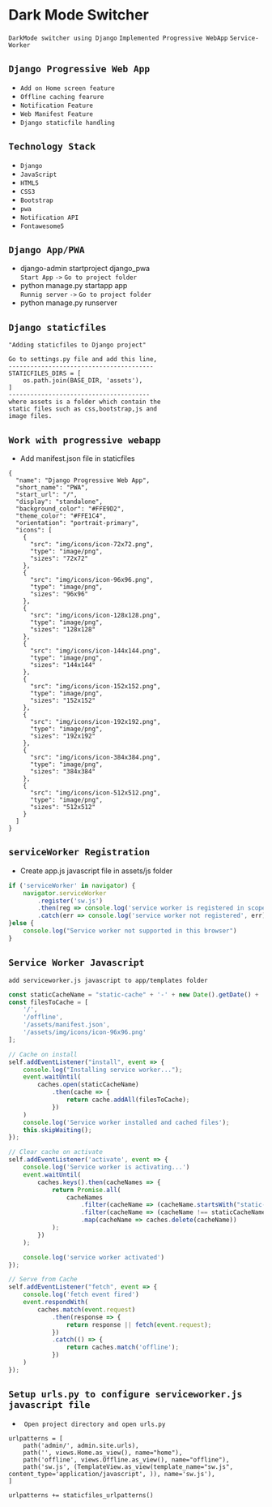 # Dark Mode Switcher

``DarkMode switcher using Django``   ``Implemented Progressive WebApp``
``Service-Worker``

## ``Django Progressive Web App``
- ``Add on Home screen feature`` <br>
- ``Offline caching fearure`` <br>
- ``Notification Feature`` <br>
- ``Web Manifest Feature `` <br>
- ``Django staticfile handling`` <br>

## ``Technology Stack``
- ``Django``
- ``JavaScript``
- ``HTML5``
- ``CSS3``
- ``Bootstrap``
- ``pwa``
- ``Notification API``
- ``Fontawesome5``

## ``Django App/PWA``
- django-admin startproject django_pwa <br>
``Start App`` ``->`` ``Go to project folder``
- python manage.py startapp app <br>
``Runnig server`` ``->`` ``Go to project folder``
- python manage.py runserver

## ``Django staticfiles``
```staticfiles
"Adding staticfiles to Django project"

Go to settings.py file and add this line,
----------------------------------------
STATICFILES_DIRS = [
    os.path.join(BASE_DIR, 'assets'),
]
---------------------------------------
where assets is a folder which contain the 
static files such as css,bootstrap,js and 
image files.
```
## ``Work with progressive webapp``
- Add manifest.json file in staticfiles
```manifest
{
  "name": "Django Progressive Web App",
  "short_name": "PWA",
  "start_url": "/",
  "display": "standalone",
  "background_color": "#FFE9D2",
  "theme_color": "#FFE1C4",
  "orientation": "portrait-primary",
  "icons": [
    {
      "src": "img/icons/icon-72x72.png",
      "type": "image/png",
      "sizes": "72x72"
    },
    {
      "src": "img/icons/icon-96x96.png",
      "type": "image/png",
      "sizes": "96x96"
    },
    {
      "src": "img/icons/icon-128x128.png",
      "type": "image/png",
      "sizes": "128x128"
    },
    {
      "src": "img/icons/icon-144x144.png",
      "type": "image/png",
      "sizes": "144x144"
    },
    {
      "src": "img/icons/icon-152x152.png",
      "type": "image/png",
      "sizes": "152x152"
    },
    {
      "src": "img/icons/icon-192x192.png",
      "type": "image/png",
      "sizes": "192x192"
    },
    {
      "src": "img/icons/icon-384x384.png",
      "type": "image/png",
      "sizes": "384x384"
    },
    {
      "src": "img/icons/icon-512x512.png",
      "type": "image/png",
      "sizes": "512x512"
    }
  ]
}
```
## ``serviceWorker Registration``
- Create app.js javascript file in assets/js folder
```javascript
if ('serviceWorker' in navigator) {
	navigator.serviceWorker
		.register('sw.js')
		.then(reg => console.log('service worker is registered in scope: ', reg.scope))
		.catch(err => console.log('service worker not registered', err));
}else {
	console.log("Service worker not supported in this browser")
}

```

## ``Service Worker Javascript``
``add serviceworker.js javascript to app/templates folder``
```javascript
const staticCacheName = "static-cache" + '-' + new Date().getDate() + ':' + new Date().getHours() + ':' + new Date().getSeconds();
const filesToCache = [
    '/',
    '/offline',
    '/assets/manifest.json',
    '/assets/img/icons/icon-96x96.png'
];

// Cache on install
self.addEventListener("install", event => {
    console.log("Installing service worker...");
    event.waitUntil(
        caches.open(staticCacheName)
            .then(cache => {
                return cache.addAll(filesToCache);
            })
    )
    console.log('Service worker installed and cached files');
    this.skipWaiting();
});

// Clear cache on activate
self.addEventListener('activate', event => {
    console.log('Service worker is activating...')
    event.waitUntil(
        caches.keys().then(cacheNames => {
            return Promise.all(
                cacheNames
                    .filter(cacheName => (cacheName.startsWith("static-cache")))
                    .filter(cacheName => (cacheName !== staticCacheName))
                    .map(cacheName => caches.delete(cacheName))
            );
        })
    );

    console.log('service worker activated')
});

// Serve from Cache
self.addEventListener("fetch", event => {
    console.log('fetch event fired')
    event.respondWith(
        caches.match(event.request)
            .then(response => {
                return response || fetch(event.request);
            })
            .catch(() => {
                return caches.match('offline');
            })
    )
});
```
## ``Setup urls.py to configure serviceworker.js javascript file``
- `` Open project directory and open urls.py``
```urls
urlpatterns = [
    path('admin/', admin.site.urls),
    path('', views.Home.as_view(), name="home"),
    path('offline', views.Offline.as_view(), name="offline"),
    path('sw.js', (TemplateView.as_view(template_name="sw.js", content_type='application/javascript', )), name='sw.js'),
]

urlpatterns += staticfiles_urlpatterns()
```
